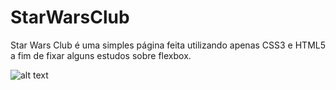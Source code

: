 # StarWarsClub
Star Wars Club é uma simples página feita utilizando apenas CSS3 e HTML5 a fim de fixar alguns estudos sobre flexbox.

![alt text](http://url/to/Capturar.PNG)


